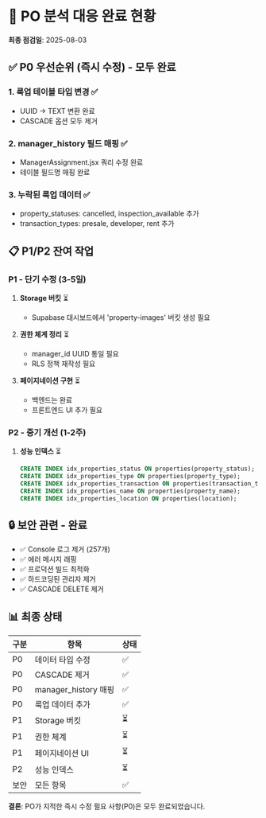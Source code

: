 # 🎯 PO 분석 대응 완료 현황

**최종 점검일**: 2025-08-03

## ✅ P0 우선순위 (즉시 수정) - 모두 완료

### 1. 룩업 테이블 타입 변경 ✅
- UUID → TEXT 변환 완료
- CASCADE 옵션 모두 제거

### 2. manager_history 필드 매핑 ✅
- ManagerAssignment.jsx 쿼리 수정 완료
- 테이블 필드명 매핑 완료

### 3. 누락된 룩업 데이터 ✅
- property_statuses: cancelled, inspection_available 추가
- transaction_types: presale, developer, rent 추가

## 📋 P1/P2 잔여 작업

### P1 - 단기 수정 (3-5일)
1. **Storage 버킷** ⏳
   - Supabase 대시보드에서 'property-images' 버킷 생성 필요
   
2. **권한 체계 정리** ⏳
   - manager_id UUID 통일 필요
   - RLS 정책 재작성 필요

3. **페이지네이션 구현** ⏳
   - 백엔드는 완료
   - 프론트엔드 UI 추가 필요

### P2 - 중기 개선 (1-2주)
1. **성능 인덱스** ⏳
   ```sql
   CREATE INDEX idx_properties_status ON properties(property_status);
   CREATE INDEX idx_properties_type ON properties(property_type);
   CREATE INDEX idx_properties_transaction ON properties(transaction_type);
   CREATE INDEX idx_properties_name ON properties(property_name);
   CREATE INDEX idx_properties_location ON properties(location);
   ```

## 🔒 보안 관련 - 완료

- ✅ Console 로그 제거 (257개)
- ✅ 에러 메시지 래핑
- ✅ 프로덕션 빌드 최적화
- ✅ 하드코딩된 관리자 제거
- ✅ CASCADE DELETE 제거

## 📊 최종 상태

| 구분 | 항목 | 상태 |
|------|------|------|
| P0 | 데이터 타입 수정 | ✅ |
| P0 | CASCADE 제거 | ✅ |
| P0 | manager_history 매핑 | ✅ |
| P0 | 룩업 데이터 추가 | ✅ |
| P1 | Storage 버킷 | ⏳ |
| P1 | 권한 체계 | ⏳ |
| P1 | 페이지네이션 UI | ⏳ |
| P2 | 성능 인덱스 | ⏳ |
| 보안 | 모든 항목 | ✅ |

**결론**: PO가 지적한 즉시 수정 필요 사항(P0)은 모두 완료되었습니다.